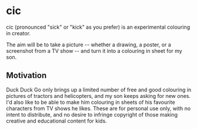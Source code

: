 # cic

cic (pronounced "sick" or "kick" as you prefer) is an experimental colouring in
creator.

The aim will be to take a picture -- whether a drawing, a poster, or a
screenshot from a TV show -- and turn it into a colouring in sheet for my son.

## Motivation

Duck Duck Go only brings up a limited number of free and good colouring in
pictures of tractors and helicopters, and my son keeps asking for new ones. I'd
also like to be able to make him colouring in sheets of his favourite characters
from TV shows he likes. These are for personal use only, with no intent to
distribute, and no desire to infringe copyright of those making creative and
educational content for kids.
